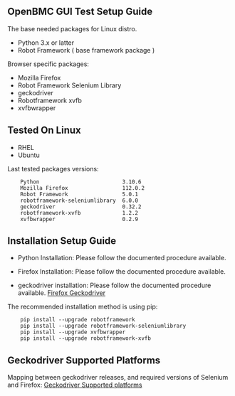 ## OpenBMC GUI Test Setup Guide

The base needed packages for Linux distro.

- Python 3.x or latter
- Robot Framework ( base framework package )

Browser specific packages:

- Mozilla Firefox
- Robot Framework Selenium Library
- geckodriver
- Robotframework xvfb
- xvfbwrapper

## Tested On Linux

- RHEL
- Ubuntu

Last tested packages versions:

```
    Python                          3.10.6
    Mozilla Firefox                 112.0.2
    Robot Framework                 5.0.1
    robotframework-seleniumlibrary  6.0.0
    geckodriver                     0.32.2
    robotframework-xvfb             1.2.2
    xvfbwrapper                     0.2.9
```

## Installation Setup Guide

- Python Installation: Please follow the documented procedure available.

- Firefox Installation: Please follow the documented procedure available.

- geckodriver installation: Please follow the documented procedure available.
  [Firefox Geckodriver](https://github.com/mozilla/geckodriver/releases)

The recommended installation method is using pip:

```
    pip install --upgrade robotframework
    pip install --upgrade robotframework-seleniumlibrary
    pip install --upgrade xvfbwrapper
    pip install --upgrade robotframework-xvfb
```

## Geckodriver Supported Platforms

Mapping between geckodriver releases, and required versions of Selenium and
Firefox:
[Geckodriver Supported platforms](https://firefox-source-docs.mozilla.org/testing/geckodriver/Support.html#supported-platforms)
